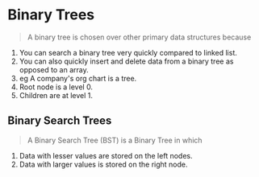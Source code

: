 # Binary Trees

> A binary tree is chosen over other primary data structures because
 1. You can search a binary tree very quickly compared to linked list.
 2. You can also quickly insert and delete data from a binary tree as 
 opposed to an array.
 3. eg A company's org chart is a tree.
 4. Root node is a level 0.
 5. Children are at level 1.
>
 
## Binary Search Trees
> A Binary Search Tree (BST) is a Binary Tree in which
1. Data with lesser values are stored on the left nodes.
2. Data with larger values is stored on the right node.
>


